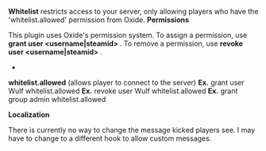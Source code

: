 **Whitelist** restricts access to your server, only allowing players who have the 'whitelist.allowed' permission from Oxide.
**Permissions**

This plugin uses Oxide's permission system. To assign a permission, use **grant user <username|steamid> <permission>**. To remove a permission, use **revoke user <username|steamid> <permission>**.


* 
**whitelist.allowed** (allows player to connect to the server)
**Ex.** grant user Wulf whitelist.allowed
**Ex.** revoke user Wulf whitelist.allowed
**Ex.** grant group admin whitelist.allowed


**Localization**

There is currently no way to change the message kicked players see. I may have to change to a different hook to allow custom messages.